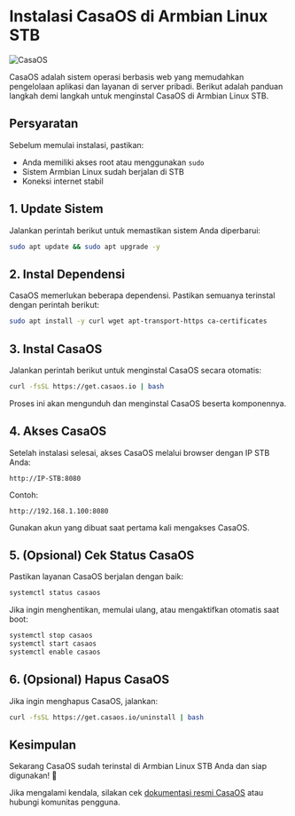 # Instalasi CasaOS di Armbian Linux STB

![CasaOS](https://raw.githubusercontent.com/IceWhaleTech/CasaOS/main/docs/images/logo.png)

CasaOS adalah sistem operasi berbasis web yang memudahkan pengelolaan aplikasi dan layanan di server pribadi. Berikut adalah panduan langkah demi langkah untuk menginstal CasaOS di Armbian Linux STB.

## Persyaratan
Sebelum memulai instalasi, pastikan:
- Anda memiliki akses root atau menggunakan `sudo`
- Sistem Armbian Linux sudah berjalan di STB
- Koneksi internet stabil

## 1. Update Sistem
Jalankan perintah berikut untuk memastikan sistem Anda diperbarui:

```bash
sudo apt update && sudo apt upgrade -y
```

## 2. Instal Dependensi
CasaOS memerlukan beberapa dependensi. Pastikan semuanya terinstal dengan perintah berikut:

```bash
sudo apt install -y curl wget apt-transport-https ca-certificates
```

## 3. Instal CasaOS
Jalankan perintah berikut untuk menginstal CasaOS secara otomatis:

```bash
curl -fsSL https://get.casaos.io | bash
```

Proses ini akan mengunduh dan menginstal CasaOS beserta komponennya.

## 4. Akses CasaOS
Setelah instalasi selesai, akses CasaOS melalui browser dengan IP STB Anda:

```
http://IP-STB:8080
```

Contoh:

```
http://192.168.1.100:8080
```

Gunakan akun yang dibuat saat pertama kali mengakses CasaOS.

## 5. (Opsional) Cek Status CasaOS
Pastikan layanan CasaOS berjalan dengan baik:

```bash
systemctl status casaos
```

Jika ingin menghentikan, memulai ulang, atau mengaktifkan otomatis saat boot:

```bash
systemctl stop casaos
systemctl start casaos
systemctl enable casaos
```

## 6. (Opsional) Hapus CasaOS
Jika ingin menghapus CasaOS, jalankan:

```bash
curl -fsSL https://get.casaos.io/uninstall | bash
```

## Kesimpulan
Sekarang CasaOS sudah terinstal di Armbian Linux STB Anda dan siap digunakan! 🚀

Jika mengalami kendala, silakan cek [dokumentasi resmi CasaOS](https://github.com/IceWhaleTech/CasaOS) atau hubungi komunitas pengguna.

